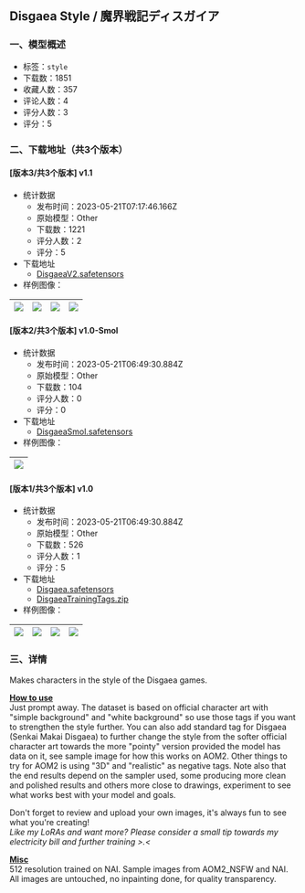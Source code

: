 ## Disgaea Style / 魔界戦記ディスガイア
### 一、模型概述

- 标签：`style`
- 下载数：1851
- 收藏人数：357
- 评论人数：4
- 评分人数：3
- 评分：5

### 二、下载地址（共3个版本）

#### [版本3/共3个版本] v1.1

- 统计数据
  - 发布时间：2023-05-21T07:17:46.166Z
  - 原始模型：Other
  - 下载数：1221
  - 评分人数：2
  - 评分：5
- 下载地址
  - [DisgaeaV2.safetensors](https://civitai.com/api/download/models/76543)
- 样例图像：

| <img src="https://image.civitai.com/xG1nkqKTMzGDvpLrqFT7WA/94b94953-3456-4ee0-b013-7c3355f0bc1f/width=450/857765.jpeg" /> | <img src="https://image.civitai.com/xG1nkqKTMzGDvpLrqFT7WA/a91b2a50-cdfb-4ea6-9abb-717e7412e656/width=450/857781.jpeg" /> | <img src="https://image.civitai.com/xG1nkqKTMzGDvpLrqFT7WA/6a170bb9-2009-43d3-857b-27edacb6da65/width=450/857776.jpeg" /> | <img src="https://image.civitai.com/xG1nkqKTMzGDvpLrqFT7WA/94b5dab0-7291-4cbd-aeda-40f42cba6ebc/width=450/857778.jpeg" /> |
| ---- | ---- | ---- | ---- |

#### [版本2/共3个版本] v1.0-Smol

- 统计数据
  - 发布时间：2023-05-21T06:49:30.884Z
  - 原始模型：Other
  - 下载数：104
  - 评分人数：0
  - 评分：0
- 下载地址
  - [DisgaeaSmol.safetensors](https://civitai.com/api/download/models/44251)
- 样例图像：

| <img src="https://image.civitai.com/xG1nkqKTMzGDvpLrqFT7WA/32ad4ccf-bfa1-46fd-209a-1e1accfa9f00/width=450/482660.jpeg" /> |
| ---- |

#### [版本1/共3个版本] v1.0

- 统计数据
  - 发布时间：2023-05-21T06:49:30.884Z
  - 原始模型：Other
  - 下载数：526
  - 评分人数：1
  - 评分：5
- 下载地址
  - [Disgaea.safetensors](https://civitai.com/api/download/models/44230)
  - [DisgaeaTrainingTags.zip](https://civitai.com/api/download/models/44230?type=Training%20Data)
- 样例图像：

| <img src="https://image.civitai.com/xG1nkqKTMzGDvpLrqFT7WA/cc189fcf-3c2b-4ee7-f511-cc503a3d5a00/width=450/482462.jpeg" /> | <img src="https://image.civitai.com/xG1nkqKTMzGDvpLrqFT7WA/cb095c0d-8b0b-4c88-440a-27dbe0f92300/width=450/482465.jpeg" /> | <img src="https://image.civitai.com/xG1nkqKTMzGDvpLrqFT7WA/2a6d3671-978a-4853-1627-99ae551ebd00/width=450/482556.jpeg" /> | <img src="https://image.civitai.com/xG1nkqKTMzGDvpLrqFT7WA/594d3d5a-5121-46b7-c2f1-2c837b849000/width=450/482461.jpeg" /> |
| ---- | ---- | ---- | ---- |


### 三、详情
<p>Makes characters in the style of the Disgaea games.</p><p><strong><u>How to use</u></strong><br />Just prompt away. The dataset is based on official character art with "simple background" and "white background" so use those tags if you want to strengthen the style further. You can also add standard tag for Disgaea (Senkai Makai Disgaea) to further change the style from the softer official character art towards the more "pointy" version provided the model has data on it, see sample image for how this works on AOM2. Other things to try for AOM2 is using "3D" and "realistic" as negative tags. Note also that the end results depend on the sampler used, some producing more clean and polished results and others more close to drawings, experiment to see what works best with your model and goals.</p><p>Don't forget to review and upload your own images, it's always fun to see what you're creating!<br /><em>Like my LoRAs and want more? Please consider a small tip towards my electricity bill and further training &gt;.&lt;</em></p><p><strong><u>Misc</u></strong><br />512 resolution trained on NAI. Sample images from AOM2_NSFW and NAI.<br />All images are untouched, no inpainting done, for quality transparency.</p>